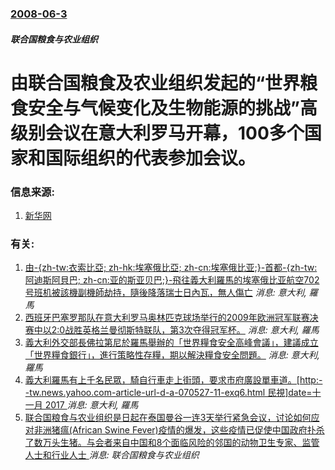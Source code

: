### [2008-06-3](/news/2008/06/3/index.md)

##### 联合国粮食与农业组织
# 由联合国粮食及农业组织发起的“世界粮食安全与气候变化及生物能源的挑战”高级别会议在意大利罗马开幕，100多个国家和国际组织的代表参加会议。




### 信息来源:

1. [新华网](http://news.xinhuanet.com/world/2008-06/04/content_8309677.htm)

### 有关:

1. [ 由-{zh-tw:衣索比亞; zh-hk:埃塞俄比亞; zh-cn:埃塞俄比亚;}-首都-{zh-tw:阿迪斯阿貝巴; zh-cn:亚的斯亚贝巴;}-飛往義大利羅馬的埃塞俄比亚航空702号班机被該機副機師劫持，隨後降落瑞士日內瓦，無人傷亡](/news/2014/02/17/由-zh-tw-衣索比亞-zh-hk-埃塞俄比亞-zh-cn-埃塞俄比亚-首都-zh-tw-阿迪斯阿貝巴.md) _消息: 意大利, 羅馬_
2. [西班牙巴塞罗那队在意大利罗马奥林匹克球场举行的2009年欧洲冠军联赛决赛中以2:0战胜英格兰曼彻斯特联队，第3次夺得冠军杯。](/news/2009/05/27/西班牙巴塞罗那队在意大利罗马奥林匹克球场举行的2009年欧洲冠军联赛决赛中以2-0战胜英格兰曼彻斯特联队-第3次夺得冠军.md) _消息: 意大利, 羅馬_
3. [義大利外交部長佛拉第尼於羅馬舉辦的「世界糧食安全高峰會議」，建議成立「世界糧食銀行」，進行策略性存糧，期以解決糧食安全問題。](/news/2008/06/5/義大利外交部長佛拉第尼於羅馬舉辦的-世界糧食安全高峰會議-建議成立-世界糧食銀行-進行策略性存糧-期以解決糧食安全問.md) _消息: 意大利, 羅馬_
4. [義大利羅馬有上千名民眾，騎自行車走上街頭，要求市府廣設單車道。[http:--tw.news.yahoo.com-article-url-d-a-070527-11-exq6.html 民視]date=十一月 2017 ](/news/2007/05/26/義大利羅馬有上千名民眾-騎自行車走上街頭-要求市府廣設單車道-http-twnewsyahoocom-art.md) _消息: 意大利, 羅馬_
5. [联合国粮食与农业组织是日起在泰国曼谷一连3天举行紧急会议，讨论如何应对非洲猪瘟(African Swine Fever)疫情的爆发，这些疫情已促使中国政府扑杀了数万头生猪。与会者来自中国和8个面临风险的邻国的动物卫生专家、监管人士和行业人士 ](/news/2018/09/5/联合国粮食与农业组织是日起在泰国曼谷一连3天举行紧急会议-讨论如何应对非洲猪瘟-African-Swine-Fever.md) _消息: 联合国粮食与农业组织_
